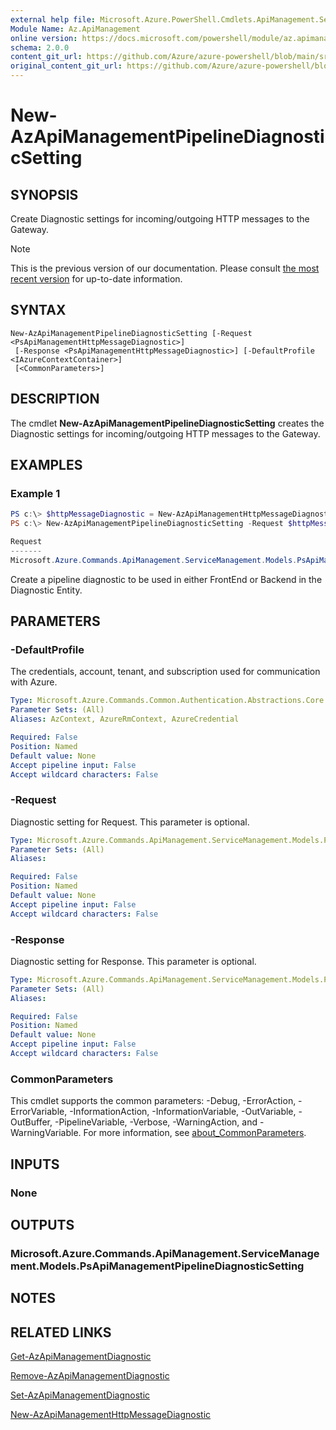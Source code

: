 ```yaml
---
external help file: Microsoft.Azure.PowerShell.Cmdlets.ApiManagement.ServiceManagement.dll-Help.xml
Module Name: Az.ApiManagement
online version: https://docs.microsoft.com/powershell/module/az.apimanagement/new-azapimanagementpipelinediagnosticsetting
schema: 2.0.0
content_git_url: https://github.com/Azure/azure-powershell/blob/main/src/ApiManagement/ApiManagement/help/New-AzApiManagementPipelineDiagnosticSetting.md
original_content_git_url: https://github.com/Azure/azure-powershell/blob/main/src/ApiManagement/ApiManagement/help/New-AzApiManagementPipelineDiagnosticSetting.md
---
```


# New-AzApiManagementPipelineDiagnosticSetting

## SYNOPSIS
Create Diagnostic settings for incoming/outgoing HTTP messages to the Gateway.

> [!NOTE]
>This is the previous version of our documentation. Please consult [the most recent version](/powershell/module/az.apimanagement/new-azapimanagementpipelinediagnosticsetting) for up-to-date information.

## SYNTAX

```
New-AzApiManagementPipelineDiagnosticSetting [-Request <PsApiManagementHttpMessageDiagnostic>]
 [-Response <PsApiManagementHttpMessageDiagnostic>] [-DefaultProfile <IAzureContextContainer>]
 [<CommonParameters>]
```

## DESCRIPTION
The cmdlet **New-AzApiManagementPipelineDiagnosticSetting** creates the Diagnostic settings for incoming/outgoing HTTP messages to the Gateway.

## EXAMPLES

### Example 1
```powershell
PS c:\> $httpMessageDiagnostic = New-AzApiManagementHttpMessageDiagnostic -Headers 'Content-Type', 'UserAgent' -BodyBytes 100
PS c:\> New-AzApiManagementPipelineDiagnosticSetting -Request $httpMessageDiagnostic -Response $httpMessageDiagnostic

Request                                                                                              Response
-------                                                                                              --------
Microsoft.Azure.Commands.ApiManagement.ServiceManagement.Models.PsApiManagementHttpMessageDiagnostic Microsoft.Azure.Commands.ApiManagement.ServiceManagement.Models.PsApiManagementHttpMessageDiagnostic
```

Create a pipeline diagnostic to be used in either FrontEnd or Backend in the Diagnostic Entity.

## PARAMETERS

### -DefaultProfile
The credentials, account, tenant, and subscription used for communication with Azure.

```yaml
Type: Microsoft.Azure.Commands.Common.Authentication.Abstractions.Core.IAzureContextContainer
Parameter Sets: (All)
Aliases: AzContext, AzureRmContext, AzureCredential

Required: False
Position: Named
Default value: None
Accept pipeline input: False
Accept wildcard characters: False
```

### -Request
Diagnostic setting for Request.
This parameter is optional.

```yaml
Type: Microsoft.Azure.Commands.ApiManagement.ServiceManagement.Models.PsApiManagementHttpMessageDiagnostic
Parameter Sets: (All)
Aliases:

Required: False
Position: Named
Default value: None
Accept pipeline input: False
Accept wildcard characters: False
```

### -Response
Diagnostic setting for Response.
This parameter is optional.

```yaml
Type: Microsoft.Azure.Commands.ApiManagement.ServiceManagement.Models.PsApiManagementHttpMessageDiagnostic
Parameter Sets: (All)
Aliases:

Required: False
Position: Named
Default value: None
Accept pipeline input: False
Accept wildcard characters: False
```

### CommonParameters
This cmdlet supports the common parameters: -Debug, -ErrorAction, -ErrorVariable, -InformationAction, -InformationVariable, -OutVariable, -OutBuffer, -PipelineVariable, -Verbose, -WarningAction, and -WarningVariable. For more information, see [about_CommonParameters](http://go.microsoft.com/fwlink/?LinkID=113216).

## INPUTS

### None

## OUTPUTS

### Microsoft.Azure.Commands.ApiManagement.ServiceManagement.Models.PsApiManagementPipelineDiagnosticSetting

## NOTES

## RELATED LINKS

[Get-AzApiManagementDiagnostic](./Get-AzApiManagementDiagnostic.md)

[Remove-AzApiManagementDiagnostic](./Remove-AzApiManagementDiagnostic.md)

[Set-AzApiManagementDiagnostic](./Set-AzApiManagementDiagnostic.md)

[New-AzApiManagementHttpMessageDiagnostic](./New-AzApiManagementHttpMessageDiagnostic.md)



